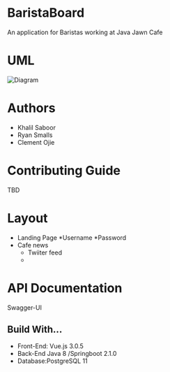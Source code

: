 # BaristaBoard
An application for Baristas working at Java Jawn Cafe

# UML
![Diagram](https://drive.google.com/file/d/1ZLq7YnlzJ_BnGZfDUkze-_AfKAFiAZc_/view?usp=sharing)

# Authors
* Khalil Saboor
* Ryan Smalls
* Clement Ojie

# Contributing Guide
TBD
# Layout 
* Landing Page
  *Username
  *Password
* Cafe news
  * Twiiter feed
  * 

# API Documentation
Swagger-UI


## Build With...
* Front-End: Vue.js 3.0.5
* Back-End Java 8 /Springboot 2.1.0
* Database:PostgreSQL 11
